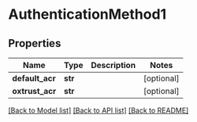 # AuthenticationMethod1

## Properties
Name | Type | Description | Notes
------------ | ------------- | ------------- | -------------
**default_acr** | **str** |  | [optional] 
**oxtrust_acr** | **str** |  | [optional] 

[[Back to Model list]](../README.md#documentation-for-models) [[Back to API list]](../README.md#documentation-for-api-endpoints) [[Back to README]](../README.md)


